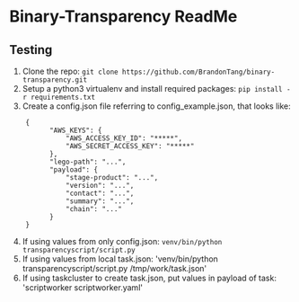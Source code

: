 Binary-Transparency ReadMe
===============================

Testing
-------
1. Clone the repo: `git clone https://github.com/BrandonTang/binary-transparency.git`
2. Setup a python3 virtualenv and install required packages: `pip install -r requirements.txt`
3. Create a config.json file referring to config_example.json, that looks like:
```
    {
          "AWS_KEYS": {
              "AWS_ACCESS_KEY_ID": "*****",
              "AWS_SECRET_ACCESS_KEY": "*****"
          },
          "lego-path": "...",
          "payload": {
              "stage-product": "...",
              "version": "...",
              "contact": "...",
              "summary": "...",
              "chain": "..."
          }
    }
```
4. If using values from only config.json: `venv/bin/python transparencyscript/script.py`
5. If using values from local task.json: 'venv/bin/python transparencyscript/script.py /tmp/work/task.json'
6. If using taskcluster to create task.json, put values in payload of task: 'scriptworker scriptworker.yaml'
